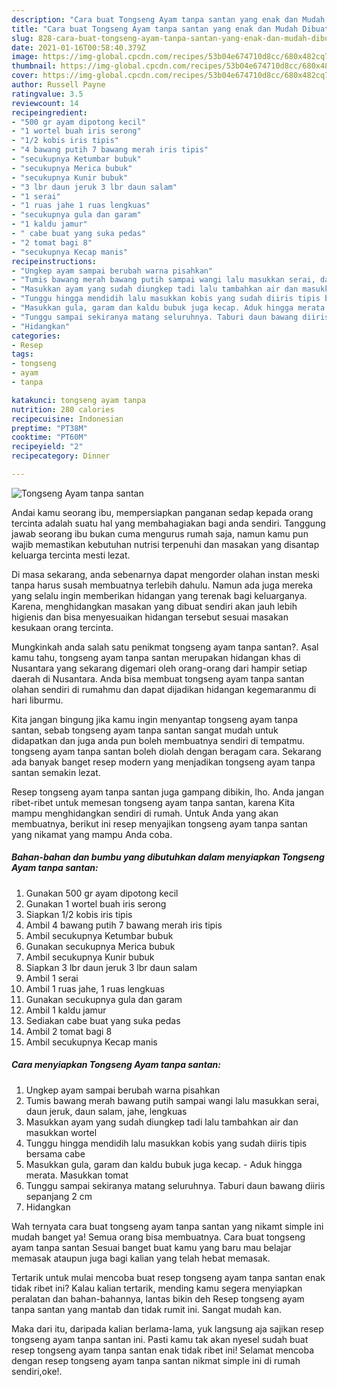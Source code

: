 ```yaml
---
description: "Cara buat Tongseng Ayam tanpa santan yang enak dan Mudah Dibuat"
title: "Cara buat Tongseng Ayam tanpa santan yang enak dan Mudah Dibuat"
slug: 828-cara-buat-tongseng-ayam-tanpa-santan-yang-enak-dan-mudah-dibuat
date: 2021-01-16T00:58:40.379Z
image: https://img-global.cpcdn.com/recipes/53b04e674710d8cc/680x482cq70/tongseng-ayam-tanpa-santan-foto-resep-utama.jpg
thumbnail: https://img-global.cpcdn.com/recipes/53b04e674710d8cc/680x482cq70/tongseng-ayam-tanpa-santan-foto-resep-utama.jpg
cover: https://img-global.cpcdn.com/recipes/53b04e674710d8cc/680x482cq70/tongseng-ayam-tanpa-santan-foto-resep-utama.jpg
author: Russell Payne
ratingvalue: 3.5
reviewcount: 14
recipeingredient:
- "500 gr ayam dipotong kecil"
- "1 wortel buah iris serong"
- "1/2 kobis iris tipis"
- "4 bawang putih 7 bawang merah iris tipis"
- "secukupnya Ketumbar bubuk"
- "secukupnya Merica bubuk"
- "secukupnya Kunir bubuk"
- "3 lbr daun jeruk 3 lbr daun salam"
- "1 serai"
- "1 ruas jahe 1 ruas lengkuas"
- "secukupnya gula dan garam"
- "1 kaldu jamur"
- " cabe buat yang suka pedas"
- "2 tomat bagi 8"
- "secukupnya Kecap manis"
recipeinstructions:
- "Ungkep ayam sampai berubah warna pisahkan"
- "Tumis bawang merah bawang putih sampai wangi lalu masukkan serai, daun jeruk, daun salam, jahe, lengkuas"
- "Masukkan ayam yang sudah diungkep tadi lalu tambahkan air dan masukkan wortel"
- "Tunggu hingga mendidih lalu masukkan kobis yang sudah diiris tipis bersama cabe"
- "Masukkan gula, garam dan kaldu bubuk juga kecap. Aduk hingga merata. Masukkan tomat"
- "Tunggu sampai sekiranya matang seluruhnya. Taburi daun bawang diiris sepanjang 2 cm"
- "Hidangkan"
categories:
- Resep
tags:
- tongseng
- ayam
- tanpa

katakunci: tongseng ayam tanpa 
nutrition: 280 calories
recipecuisine: Indonesian
preptime: "PT38M"
cooktime: "PT60M"
recipeyield: "2"
recipecategory: Dinner

---
```



![Tongseng Ayam tanpa santan](https://img-global.cpcdn.com/recipes/53b04e674710d8cc/680x482cq70/tongseng-ayam-tanpa-santan-foto-resep-utama.jpg)

Andai kamu seorang ibu, mempersiapkan panganan sedap kepada orang tercinta adalah suatu hal yang membahagiakan bagi anda sendiri. Tanggung jawab seorang ibu bukan cuma mengurus rumah saja, namun kamu pun wajib memastikan kebutuhan nutrisi terpenuhi dan masakan yang disantap keluarga tercinta mesti lezat.

Di masa  sekarang, anda sebenarnya dapat mengorder olahan instan meski tanpa harus susah membuatnya terlebih dahulu. Namun ada juga mereka yang selalu ingin memberikan hidangan yang terenak bagi keluarganya. Karena, menghidangkan masakan yang dibuat sendiri akan jauh lebih higienis dan bisa menyesuaikan hidangan tersebut sesuai masakan kesukaan orang tercinta. 



Mungkinkah anda salah satu penikmat tongseng ayam tanpa santan?. Asal kamu tahu, tongseng ayam tanpa santan merupakan hidangan khas di Nusantara yang sekarang digemari oleh orang-orang dari hampir setiap daerah di Nusantara. Anda bisa membuat tongseng ayam tanpa santan olahan sendiri di rumahmu dan dapat dijadikan hidangan kegemaranmu di hari liburmu.

Kita jangan bingung jika kamu ingin menyantap tongseng ayam tanpa santan, sebab tongseng ayam tanpa santan sangat mudah untuk didapatkan dan juga anda pun boleh membuatnya sendiri di tempatmu. tongseng ayam tanpa santan boleh diolah dengan beragam cara. Sekarang ada banyak banget resep modern yang menjadikan tongseng ayam tanpa santan semakin lezat.

Resep tongseng ayam tanpa santan juga gampang dibikin, lho. Anda jangan ribet-ribet untuk memesan tongseng ayam tanpa santan, karena Kita mampu menghidangkan sendiri di rumah. Untuk Anda yang akan membuatnya, berikut ini resep menyajikan tongseng ayam tanpa santan yang nikamat yang mampu Anda coba.

<!--inarticleads1-->

##### Bahan-bahan dan bumbu yang dibutuhkan dalam menyiapkan Tongseng Ayam tanpa santan:

1. Gunakan 500 gr ayam dipotong kecil
1. Gunakan 1 wortel buah iris serong
1. Siapkan 1/2 kobis iris tipis
1. Ambil 4 bawang putih 7 bawang merah iris tipis
1. Ambil secukupnya Ketumbar bubuk
1. Gunakan secukupnya Merica bubuk
1. Ambil secukupnya Kunir bubuk
1. Siapkan 3 lbr daun jeruk 3 lbr daun salam
1. Ambil 1 serai
1. Ambil 1 ruas jahe, 1 ruas lengkuas
1. Gunakan secukupnya gula dan garam
1. Ambil 1 kaldu jamur
1. Sediakan  cabe buat yang suka pedas
1. Ambil 2 tomat bagi 8
1. Ambil secukupnya Kecap manis




<!--inarticleads2-->

##### Cara menyiapkan Tongseng Ayam tanpa santan:

1. Ungkep ayam sampai berubah warna pisahkan
1. Tumis bawang merah bawang putih sampai wangi lalu masukkan serai, daun jeruk, daun salam, jahe, lengkuas
1. Masukkan ayam yang sudah diungkep tadi lalu tambahkan air dan masukkan wortel
1. Tunggu hingga mendidih lalu masukkan kobis yang sudah diiris tipis bersama cabe
1. Masukkan gula, garam dan kaldu bubuk juga kecap. - Aduk hingga merata. Masukkan tomat
1. Tunggu sampai sekiranya matang seluruhnya. Taburi daun bawang diiris sepanjang 2 cm
1. Hidangkan




Wah ternyata cara buat tongseng ayam tanpa santan yang nikamt simple ini mudah banget ya! Semua orang bisa membuatnya. Cara buat tongseng ayam tanpa santan Sesuai banget buat kamu yang baru mau belajar memasak ataupun juga bagi kalian yang telah hebat memasak.

Tertarik untuk mulai mencoba buat resep tongseng ayam tanpa santan enak tidak ribet ini? Kalau kalian tertarik, mending kamu segera menyiapkan peralatan dan bahan-bahannya, lantas bikin deh Resep tongseng ayam tanpa santan yang mantab dan tidak rumit ini. Sangat mudah kan. 

Maka dari itu, daripada kalian berlama-lama, yuk langsung aja sajikan resep tongseng ayam tanpa santan ini. Pasti kamu tak akan nyesel sudah buat resep tongseng ayam tanpa santan enak tidak ribet ini! Selamat mencoba dengan resep tongseng ayam tanpa santan nikmat simple ini di rumah sendiri,oke!.

